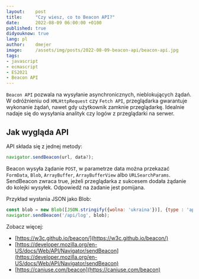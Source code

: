 ```yaml
---
layout:    post
title:     "Czy wiesz, co to Beacon API?"
date:      2022-08-09 06:00:00 +0100
published: true
didyouknow: true
lang: pl
author:    dmejer
image:     /assets/img/posts/2022-08-09-beacon-api/beacon-api.jpg
tags:
- javascript
- ecmascript
- ES2021
- Beacon API
---
```


`Beacon API` pozwala na wysyłanie asynchronicznych, nieblokujących żądań. W odróżnieniu od `XMLHttpRequest` czy `Fetch API`, przeglądarka gwarantuje wykonanie żądań, nawet gdy użytkownik zamknie przeglądarkę. Idealnie nadaje się do wysyłania analityk czy logów z przeglądarki na serwer.

## Jak wygląda API

API składa się z jednej metody:

```javascript
navigator.sendBeacon(url, data?);
```

Beacon wysyła żądanie `POST`, w parametrze data można przekazać `FormData`, `Blob`, `ArrayBuffer`, `ArrayBufferView` albo `URLSearchParams`. SendBeacon zwraca true, jeżeli przeglądarka z sukcesem dodała żądanie do kolejki wysyłek. Odpowiedź na żadanie jest pomijana.

Przykład wysłania JSON jako Blob:

```javascript
const blob = new Blob([JSON.stringify({wolna: 'ukraina'})], {type : 'application/json'})
navigator.sendBeacon('/api/log', blob);
```

Zobacz więcej:
* [https://w3c.github.io/beacon/](https://w3c.github.io/beacon/)
* [https://developer.mozilla.org/en-US/docs/Web/API/Navigator/sendBeacon](https://developer.mozilla.org/en-US/docs/Web/API/Navigator/sendBeacon)
* [https://caniuse.com/beacon](https://caniuse.com/beacon)